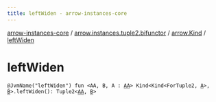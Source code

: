 ```yaml
---
title: leftWiden - arrow-instances-core
---
```


[arrow-instances-core](../../index.html) / [arrow.instances.tuple2.bifunctor](../index.html) / [arrow.Kind](index.html) / [leftWiden](./left-widen.html)

# leftWiden

`@JvmName("leftWiden") fun <AA, B, A : `[`AA`](left-widen.html#AA)`> Kind<Kind<ForTuple2, `[`A`](left-widen.html#A)`>, `[`B`](left-widen.html#B)`>.leftWiden(): Tuple2<`[`AA`](left-widen.html#AA)`, `[`B`](left-widen.html#B)`>`